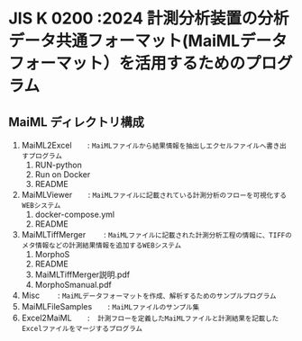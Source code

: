 # JIS K 0200 :2024 計測分析装置の分析データ共通フォーマット(MaiMLデータフォーマット）を活用するためのプログラム

## MaiML ディレクトリ構成
1. MaiML2Excel　　: `MaiMLファイルから結果情報を抽出しエクセルファイルへ書き出すプログラム`
   1. RUN-python
   2. Run on Docker
   3. README
3. MaiMLViewer　　: `MaiMLファイルに記載されている計測分析のフローを可視化するWEBシステム`
   1. docker-compose.yml
   2. README
4. MaiMLTiffMerger 　　: `MaiMLファイルに記載された計測分析工程の情報に、TIFFのメタ情報などの計測結果情報を追加するWEBシステム`
   1. MorphoS
   2. README
   3. MaiMLTiffMerger説明.pdf
   4. MorphoSmanual.pdf
5. Misc 　　: `MaiMLデータフォーマットを作成、解析するためのサンプルプログラム`
6. MaiMLFileSamples　　: `MaiMLファイルのサンプル集`
7. Excel2MaiML　　:　`計測フローを定義したMaiMLファイルと計測結果を記載したExcelファイルをマージするプログラム`
